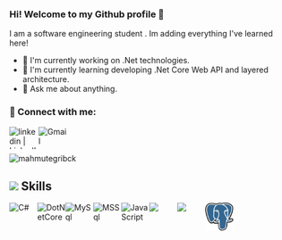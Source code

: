 ### Hi! Welcome to my Github profile 👋

I am a software engineering student . Im adding everything I've learned here!                                                                                            
- 🔭 I'm currently working on .Net technologies.
- 🌱 I'm currently learning developing .Net Core Web API and layered architecture.
- 💬 Ask me about anything.

### 📩 Connect with me:

[<img align="left" alt="linkedin | LinkedIn" width="52"  height="40" src="https://raw.githubusercontent.com/maurodesouza/profile-readme-generator/master/src/assets/icons/social/linkedin/default.svg" />][linkedin]

[<img align="left" alt="Gmail" width="52" height="40" src="https://raw.githubusercontent.com/maurodesouza/profile-readme-generator/master/src/assets/icons/social/gmail/default.svg" />][gmail]
<br />
<br />
<p align="left"> <img src="https://komarev.com/ghpvc/?username=mahmutegribck&label=Profile%20views&color=0e75b6&style=flat" alt="mahmutegribck" /> </p>



[instagram]: https://www.instagram.com/mahmutegribck
[linkedin]: https://www.linkedin.com/in/mahmutegribacak/
[gmail]: mailto:megribck01@gmail.com



<h2 align="left"> <img src="https://media2.giphy.com/media/QssGEmpkyEOhBCb7e1/giphy.gif?cid=ecf05e47a0n3gi1bfqntqmob8g9aid1oyj2wr3ds3mg700bl&rid=giphy.gif" width ="25"> Skills</h2>

<img align="left" alt="C#" width="50px" src="https://user-images.githubusercontent.com/25181517/121405384-444d7300-c95d-11eb-959f-913020d3bf90.png" />
<img align="left" alt="DotNetCore" width="50px" src="https://profilinator.rishav.dev/skills-assets/dotnetcore.png" />
<img align="left" alt="MySql" width="50px" src="https://user-images.githubusercontent.com/25181517/183896128-ec99105a-ec1a-4d85-b08b-1aa1620b2046.png" />
<img align="left" alt="MSSql" width="50px" src="https://www.svgrepo.com/show/303229/microsoft-sql-server-logo.svg" />
<img align="left" alt="JavaScript" width="50px" src="https://user-images.githubusercontent.com/25181517/117447155-6a868a00-af3d-11eb-9cfe-245df15c9f3f.png" />
<img align="left" width="50px" src="https://cdn.jsdelivr.net/gh/devicons/devicon/icons/vscode/vscode-original.svg" />
<img align="left" width="50px" src="https://iconape.com/wp-content/files/lf/371619/svg/371619.svg" />
<img align="left" width="50px" src="https://raw.githubusercontent.com/github/explore/80688e429a7d4ef2fca1e82350fe8e3517d3494d/topics/postgresql/postgresql.png" />


<br />





